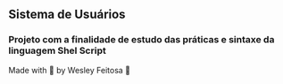## Sistema de Usuários

### Projeto com a finalidade de estudo das práticas e sintaxe da linguagem Shel Script

Made with 💜 by Wesley Feitosa :wave: 